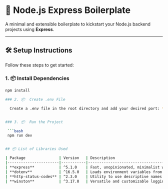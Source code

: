 # 🚀 Node.js Express Boilerplate

A minimal and extensible boilerplate to kickstart your Node.js backend projects using **Express**.

---

## 🛠️ Setup Instructions

Follow these steps to get started:

### 1. 📦 Install Dependencies

```bash
npm install

### 2. 📦  Create .env File

  Create a .env file in the root directory and add your desired port: **PORT:<PORT_NUMBER>**


### 3. 📦  Run the Project

 ```bash
 npm run dev


## 📦 List of Libraries Used

| Package               | Version   | Description                                                                 |
|-----------------------|-----------|-----------------------------------------------------------------------------|
| **express**           | ^5.1.0    | Fast, unopinionated, minimalist web framework for Node.js.                 |
| **dotenv**            | ^16.5.0   | Loads environment variables from a `.env` file into `process.env`.         |
| **http-status-codes** | ^2.3.0    | Utility to use descriptive names for standard HTTP status codes.           |
| **winston**           | ^3.17.0   | Versatile and customizable logging library for Node.js applications.       |
